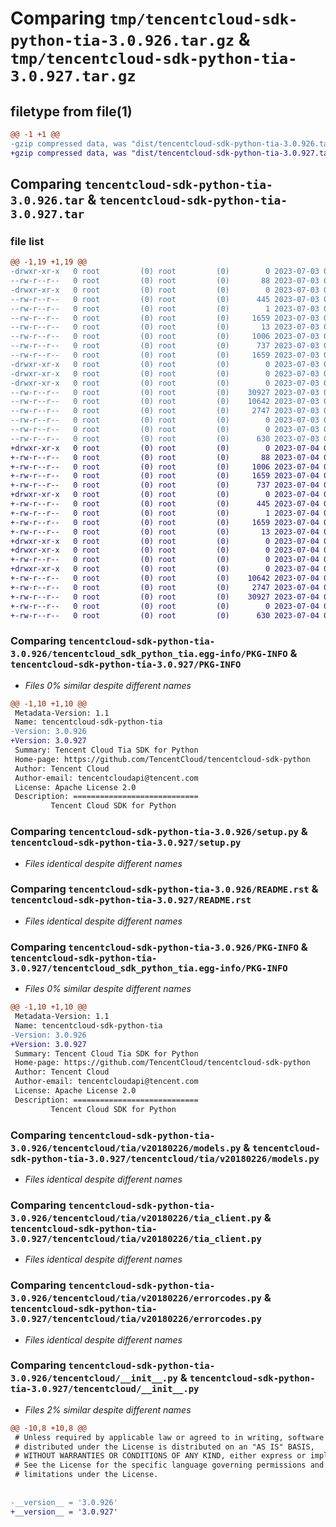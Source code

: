 # Comparing `tmp/tencentcloud-sdk-python-tia-3.0.926.tar.gz` & `tmp/tencentcloud-sdk-python-tia-3.0.927.tar.gz`

## filetype from file(1)

```diff
@@ -1 +1 @@
-gzip compressed data, was "dist/tencentcloud-sdk-python-tia-3.0.926.tar", last modified: Mon Jul  3 00:36:07 2023, max compression
+gzip compressed data, was "dist/tencentcloud-sdk-python-tia-3.0.927.tar", last modified: Tue Jul  4 00:31:28 2023, max compression
```

## Comparing `tencentcloud-sdk-python-tia-3.0.926.tar` & `tencentcloud-sdk-python-tia-3.0.927.tar`

### file list

```diff
@@ -1,19 +1,19 @@
-drwxr-xr-x   0 root         (0) root         (0)        0 2023-07-03 00:36:07.000000 tencentcloud-sdk-python-tia-3.0.926/
--rw-r--r--   0 root         (0) root         (0)       88 2023-07-03 00:36:07.000000 tencentcloud-sdk-python-tia-3.0.926/setup.cfg
-drwxr-xr-x   0 root         (0) root         (0)        0 2023-07-03 00:36:07.000000 tencentcloud-sdk-python-tia-3.0.926/tencentcloud_sdk_python_tia.egg-info/
--rw-r--r--   0 root         (0) root         (0)      445 2023-07-03 00:36:07.000000 tencentcloud-sdk-python-tia-3.0.926/tencentcloud_sdk_python_tia.egg-info/SOURCES.txt
--rw-r--r--   0 root         (0) root         (0)        1 2023-07-03 00:36:07.000000 tencentcloud-sdk-python-tia-3.0.926/tencentcloud_sdk_python_tia.egg-info/dependency_links.txt
--rw-r--r--   0 root         (0) root         (0)     1659 2023-07-03 00:36:07.000000 tencentcloud-sdk-python-tia-3.0.926/tencentcloud_sdk_python_tia.egg-info/PKG-INFO
--rw-r--r--   0 root         (0) root         (0)       13 2023-07-03 00:36:07.000000 tencentcloud-sdk-python-tia-3.0.926/tencentcloud_sdk_python_tia.egg-info/top_level.txt
--rw-r--r--   0 root         (0) root         (0)     1006 2023-07-03 00:36:07.000000 tencentcloud-sdk-python-tia-3.0.926/setup.py
--rw-r--r--   0 root         (0) root         (0)      737 2023-07-03 00:36:07.000000 tencentcloud-sdk-python-tia-3.0.926/README.rst
--rw-r--r--   0 root         (0) root         (0)     1659 2023-07-03 00:36:07.000000 tencentcloud-sdk-python-tia-3.0.926/PKG-INFO
-drwxr-xr-x   0 root         (0) root         (0)        0 2023-07-03 00:36:07.000000 tencentcloud-sdk-python-tia-3.0.926/tencentcloud/
-drwxr-xr-x   0 root         (0) root         (0)        0 2023-07-03 00:36:07.000000 tencentcloud-sdk-python-tia-3.0.926/tencentcloud/tia/
-drwxr-xr-x   0 root         (0) root         (0)        0 2023-07-03 00:36:07.000000 tencentcloud-sdk-python-tia-3.0.926/tencentcloud/tia/v20180226/
--rw-r--r--   0 root         (0) root         (0)    30927 2023-07-03 00:36:07.000000 tencentcloud-sdk-python-tia-3.0.926/tencentcloud/tia/v20180226/models.py
--rw-r--r--   0 root         (0) root         (0)    10642 2023-07-03 00:36:07.000000 tencentcloud-sdk-python-tia-3.0.926/tencentcloud/tia/v20180226/tia_client.py
--rw-r--r--   0 root         (0) root         (0)     2747 2023-07-03 00:36:07.000000 tencentcloud-sdk-python-tia-3.0.926/tencentcloud/tia/v20180226/errorcodes.py
--rw-r--r--   0 root         (0) root         (0)        0 2023-07-03 00:36:07.000000 tencentcloud-sdk-python-tia-3.0.926/tencentcloud/tia/v20180226/__init__.py
--rw-r--r--   0 root         (0) root         (0)        0 2023-07-03 00:36:07.000000 tencentcloud-sdk-python-tia-3.0.926/tencentcloud/tia/__init__.py
--rw-r--r--   0 root         (0) root         (0)      630 2023-07-03 00:36:07.000000 tencentcloud-sdk-python-tia-3.0.926/tencentcloud/__init__.py
+drwxr-xr-x   0 root         (0) root         (0)        0 2023-07-04 00:31:28.000000 tencentcloud-sdk-python-tia-3.0.927/
+-rw-r--r--   0 root         (0) root         (0)       88 2023-07-04 00:31:28.000000 tencentcloud-sdk-python-tia-3.0.927/setup.cfg
+-rw-r--r--   0 root         (0) root         (0)     1006 2023-07-04 00:31:28.000000 tencentcloud-sdk-python-tia-3.0.927/setup.py
+-rw-r--r--   0 root         (0) root         (0)     1659 2023-07-04 00:31:28.000000 tencentcloud-sdk-python-tia-3.0.927/PKG-INFO
+-rw-r--r--   0 root         (0) root         (0)      737 2023-07-04 00:31:28.000000 tencentcloud-sdk-python-tia-3.0.927/README.rst
+drwxr-xr-x   0 root         (0) root         (0)        0 2023-07-04 00:31:28.000000 tencentcloud-sdk-python-tia-3.0.927/tencentcloud_sdk_python_tia.egg-info/
+-rw-r--r--   0 root         (0) root         (0)      445 2023-07-04 00:31:28.000000 tencentcloud-sdk-python-tia-3.0.927/tencentcloud_sdk_python_tia.egg-info/SOURCES.txt
+-rw-r--r--   0 root         (0) root         (0)        1 2023-07-04 00:31:28.000000 tencentcloud-sdk-python-tia-3.0.927/tencentcloud_sdk_python_tia.egg-info/dependency_links.txt
+-rw-r--r--   0 root         (0) root         (0)     1659 2023-07-04 00:31:28.000000 tencentcloud-sdk-python-tia-3.0.927/tencentcloud_sdk_python_tia.egg-info/PKG-INFO
+-rw-r--r--   0 root         (0) root         (0)       13 2023-07-04 00:31:28.000000 tencentcloud-sdk-python-tia-3.0.927/tencentcloud_sdk_python_tia.egg-info/top_level.txt
+drwxr-xr-x   0 root         (0) root         (0)        0 2023-07-04 00:31:28.000000 tencentcloud-sdk-python-tia-3.0.927/tencentcloud/
+drwxr-xr-x   0 root         (0) root         (0)        0 2023-07-04 00:31:28.000000 tencentcloud-sdk-python-tia-3.0.927/tencentcloud/tia/
+-rw-r--r--   0 root         (0) root         (0)        0 2023-07-04 00:31:28.000000 tencentcloud-sdk-python-tia-3.0.927/tencentcloud/tia/__init__.py
+drwxr-xr-x   0 root         (0) root         (0)        0 2023-07-04 00:31:28.000000 tencentcloud-sdk-python-tia-3.0.927/tencentcloud/tia/v20180226/
+-rw-r--r--   0 root         (0) root         (0)    10642 2023-07-04 00:31:28.000000 tencentcloud-sdk-python-tia-3.0.927/tencentcloud/tia/v20180226/tia_client.py
+-rw-r--r--   0 root         (0) root         (0)     2747 2023-07-04 00:31:28.000000 tencentcloud-sdk-python-tia-3.0.927/tencentcloud/tia/v20180226/errorcodes.py
+-rw-r--r--   0 root         (0) root         (0)    30927 2023-07-04 00:31:28.000000 tencentcloud-sdk-python-tia-3.0.927/tencentcloud/tia/v20180226/models.py
+-rw-r--r--   0 root         (0) root         (0)        0 2023-07-04 00:31:28.000000 tencentcloud-sdk-python-tia-3.0.927/tencentcloud/tia/v20180226/__init__.py
+-rw-r--r--   0 root         (0) root         (0)      630 2023-07-04 00:31:28.000000 tencentcloud-sdk-python-tia-3.0.927/tencentcloud/__init__.py
```

### Comparing `tencentcloud-sdk-python-tia-3.0.926/tencentcloud_sdk_python_tia.egg-info/PKG-INFO` & `tencentcloud-sdk-python-tia-3.0.927/PKG-INFO`

 * *Files 0% similar despite different names*

```diff
@@ -1,10 +1,10 @@
 Metadata-Version: 1.1
 Name: tencentcloud-sdk-python-tia
-Version: 3.0.926
+Version: 3.0.927
 Summary: Tencent Cloud Tia SDK for Python
 Home-page: https://github.com/TencentCloud/tencentcloud-sdk-python
 Author: Tencent Cloud
 Author-email: tencentcloudapi@tencent.com
 License: Apache License 2.0
 Description: ============================
         Tencent Cloud SDK for Python
```

### Comparing `tencentcloud-sdk-python-tia-3.0.926/setup.py` & `tencentcloud-sdk-python-tia-3.0.927/setup.py`

 * *Files identical despite different names*

### Comparing `tencentcloud-sdk-python-tia-3.0.926/README.rst` & `tencentcloud-sdk-python-tia-3.0.927/README.rst`

 * *Files identical despite different names*

### Comparing `tencentcloud-sdk-python-tia-3.0.926/PKG-INFO` & `tencentcloud-sdk-python-tia-3.0.927/tencentcloud_sdk_python_tia.egg-info/PKG-INFO`

 * *Files 0% similar despite different names*

```diff
@@ -1,10 +1,10 @@
 Metadata-Version: 1.1
 Name: tencentcloud-sdk-python-tia
-Version: 3.0.926
+Version: 3.0.927
 Summary: Tencent Cloud Tia SDK for Python
 Home-page: https://github.com/TencentCloud/tencentcloud-sdk-python
 Author: Tencent Cloud
 Author-email: tencentcloudapi@tencent.com
 License: Apache License 2.0
 Description: ============================
         Tencent Cloud SDK for Python
```

### Comparing `tencentcloud-sdk-python-tia-3.0.926/tencentcloud/tia/v20180226/models.py` & `tencentcloud-sdk-python-tia-3.0.927/tencentcloud/tia/v20180226/models.py`

 * *Files identical despite different names*

### Comparing `tencentcloud-sdk-python-tia-3.0.926/tencentcloud/tia/v20180226/tia_client.py` & `tencentcloud-sdk-python-tia-3.0.927/tencentcloud/tia/v20180226/tia_client.py`

 * *Files identical despite different names*

### Comparing `tencentcloud-sdk-python-tia-3.0.926/tencentcloud/tia/v20180226/errorcodes.py` & `tencentcloud-sdk-python-tia-3.0.927/tencentcloud/tia/v20180226/errorcodes.py`

 * *Files identical despite different names*

### Comparing `tencentcloud-sdk-python-tia-3.0.926/tencentcloud/__init__.py` & `tencentcloud-sdk-python-tia-3.0.927/tencentcloud/__init__.py`

 * *Files 2% similar despite different names*

```diff
@@ -10,8 +10,8 @@
 # Unless required by applicable law or agreed to in writing, software
 # distributed under the License is distributed on an "AS IS" BASIS,
 # WITHOUT WARRANTIES OR CONDITIONS OF ANY KIND, either express or implied.
 # See the License for the specific language governing permissions and
 # limitations under the License.
 
 
-__version__ = '3.0.926'
+__version__ = '3.0.927'
```

